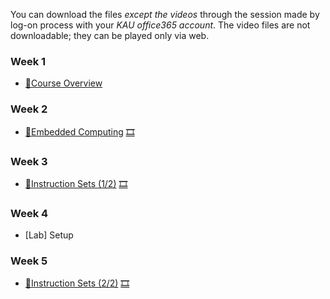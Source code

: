 You can download the files *except the videos* through the session made by log-on process with your *KAU office365 account*. The video files are not downloadable; they can be played only via web.

### Week 1
  * [📝Course Overview](https://kau365-my.sharepoint.com/:p:/g/personal/taehwan_kim_kau_ac_kr/EXY8r0nToL1AqoLwxLgNrMUBkbacTkCoG46W7CFBduFeFg?e=bnaP2T)

### Week 2
  * [📝Embedded Computing](https://kau365-my.sharepoint.com/:b:/g/personal/taehwan_kim_kau_ac_kr/Efj6D9Gzjh9Fg3ugOnaRPvYBB4VfW3rFSHzaMIuSINmdmA?e=wnBfNK) [🎞](https://youtu.be/ZDY-N8wqBGE)

### Week 3
  * [📝Instruction Sets (1/2)](https://kau365-my.sharepoint.com/:b:/g/personal/taehwan_kim_kau_ac_kr/EVDbFvSmKnFLk0waTbfg1BABjrETMqYsjdrS4tcrm7DV8g?e=4hbKCt) [🎞](https://youtu.be/JFBT7cxq1P0)

### Week 4
  * [Lab] Setup

### Week 5
  * [📝Instruction Sets (2/2)](https://kau365-my.sharepoint.com/:b:/g/personal/taehwan_kim_kau_ac_kr/EeEOnGo9uBJJqxaeKoAYd9sBziiGIFZB11xf7qyAM2qM8g?e=rAA3HS) [🎞](https://youtu.be/MCvb9-w8GMM)


<!---
### Week 1 (Mar. 2 -- Mar. 8)
  * [Course Overview](https://kau365-my.sharepoint.com/:p:/g/personal/taehwan_kim_kau_ac_kr/EQeSZGpn5lZLtVey8MpmysYBjf-HeuNjASTVXBxhOpSMOg?e=qagN3E)
  * [📝Embedded Computing](https://kau365-my.sharepoint.com/:b:/g/personal/taehwan_kim_kau_ac_kr/Ee9fMb3BZzBJksBEqD7L3bcBOz5mempADm1TJkyCbeVGIQ?e=nUHUH9) [🎞](https://youtu.be/ZDY-N8wqBGE)

### Week 2 (Mar. 9 -- Mar. 15)
  * [📝Instruction Sets (1/2)](https://kau365-my.sharepoint.com/:b:/g/personal/taehwan_kim_kau_ac_kr/ERVsHHVj6o9CnwCAPFqOgiwBOENUdeqoL4nDw__gTGRH-Q?e=SMznF3) [🎞](https://youtu.be/JFBT7cxq1P0)

### Week 3 (Mar. 16 -- Mar. 22)
  * [Lab Operatig Rules](https://kau365-my.sharepoint.com/:p:/g/personal/taehwan_kim_kau_ac_kr/EURYoo7YuthIsIaAiP_n7CsB-GbxNSfK_v5Y3iI5idgb5w?e=nTRHDN)
  * [🧪Lab1. Setup](https://kau365-my.sharepoint.com/:b:/g/personal/taehwan_kim_kau_ac_kr/EVOiD9OKlWBPmnYAIVrUUj0BTlhVyGyNyw-LQmxaO0eKmA?e=vDe0aV) [🎞](https://youtu.be/ZAqel8k20LM)
    * [Linux Image for the Labs](https://kau365-my.sharepoint.com/:u:/g/personal/taehwan_kim_kau_ac_kr/EQbX14uXf81DoWSI-oMyQwMB08rUfoqxbgYILbkEZPocDA?e=DtI5OD)
    * [Win32 Disk Imager](https://sourceforge.net/projects/win32diskimager/)
    * [Report Template](https://kau365-my.sharepoint.com/:w:/g/personal/taehwan_kim_kau_ac_kr/Eb2LxR5JrtBDm3fOo8VaUn8BQbgiakmidv2pU_MQjT7DLA?e=xhMghy); Download and use this file to write the reports for Lab1 through Lab5.

### Week 4 (Mar. 23 -- Mar. 29)
  * [📝Instruction Sets (2/2)](https://kau365-my.sharepoint.com/:b:/g/personal/taehwan_kim_kau_ac_kr/EZtZPd8EuYhNvAk8-LiQxhYBxcCu1LI2uz-InsL-GxL2dA?e=fZlmKs) [🎞](https://youtu.be/MCvb9-w8GMM)

### Week 5 (Mar. 30 -- Apr. 5)
  * [🧪Lab2. ARM Assembly](https://kau365-my.sharepoint.com/:b:/g/personal/taehwan_kim_kau_ac_kr/EajmVlWwBlZBtIptqYd42KsBZw3NGQ65Z_DVRVA7422ZuA?e=dvlIPI) [🎞](https://youtu.be/v47uz8A3neY)
    * [Introduction to the ARM processor Using ARM Toolchain](https://kau365-my.sharepoint.com/:b:/g/personal/taehwan_kim_kau_ac_kr/EaaypY1mhQ5MhmNu1Lci08YBbNbhLSsT-EwmM5b5tvA4fQ?e=UHhtS1)

### Week 6 (Apr. 6 -- Apr. 12)
  * [📝CPUs](https://kau365-my.sharepoint.com/:b:/g/personal/taehwan_kim_kau_ac_kr/EU5SgJXyToBBqAGvrVUl5BYBcCedGT8cEBdfhKVK6O4RuQ?e=gChyhs) [🎞](https://youtu.be/7MU3a7IVePE)
  
### Week 7 (Apr. 13 -- Apr. 19)
  * [📝Computing Platforms](https://kau365-my.sharepoint.com/:b:/g/personal/taehwan_kim_kau_ac_kr/EQn3HC5-fOxMvsXNhyqyT3EBl-8iWaxM_jvaoME-AqkVBw?e=IqyhJZ) [🎞](https://youtu.be/OxmvfApox7w)
  
### Week 8 (Apr. 20 -- Apr. 26)
  * [🧪Lab3. Memory-Mapped IO](https://kau365-my.sharepoint.com/:b:/g/personal/taehwan_kim_kau_ac_kr/EQb2HfycGbxMo2xmW2K2s-0BPvMflep3SeAI46kkR2ZELg?e=FYCoxa) [🎞](https://youtu.be/7wIsj4VPMLw)
    * [address_map_arm.h](https://kau365-my.sharepoint.com/:u:/g/personal/taehwan_kim_kau_ac_kr/EU_TGfXyStpKhTb2dioo3dUBA5GFCLBpLAhD4s0edk3AOA?e=G5vdgy)

### Week 9 (Apr. 27 -- May 3)
  * [📝Program Design and Analysis](https://kau365-my.sharepoint.com/:b:/g/personal/taehwan_kim_kau_ac_kr/ESrYUPDWWxZHp5IzRiWS4VIBQjx9k2qHrTUn469DXzTvXw?e=epDBdD) [🎞](https://youtu.be/894tqO91ZJo)

### Week 10 (May 4 -- May 10)
  * [📝Processes and Operating Systems](https://kau365-my.sharepoint.com/:b:/g/personal/taehwan_kim_kau_ac_kr/Ea6lsj2ZFehCkS10uIkTSGgBoYVkAj6NORQxXU-TVGIebQ?e=1PdW7h) [🎞](https://youtu.be/-ywJL582dbc)

### Week 11 (May 11 -- May 17)
  * [🧪Lab4. Device Driver](https://kau365-my.sharepoint.com/:b:/g/personal/taehwan_kim_kau_ac_kr/EerzO17yj9VNkKZ3UaRsUY4BJObGPNZ6wX150hWQnlkvvw?e=EOobYK) [🎞](https://youtu.be/7YmU7R0ytVc)
    * [interrupt_ID.h](https://kau365-my.sharepoint.com/:u:/g/personal/taehwan_kim_kau_ac_kr/EQ828y-EOC9BsChLxDA1KXAB_479sZ3aIK9caCNzf9D6eA?e=QwrvfY)

### Week 12 -- 13 (May 18 -- May 31)
  * [🧪Lab5. Accelerator](https://kau365-my.sharepoint.com/:b:/g/personal/taehwan_kim_kau_ac_kr/Efuq2QdMxJ9FsoCv-fW6goIBgrkuBAydRdr_1gpgjTQr0g?e=ln1hFC) [🎞](https://youtu.be/vqxrBQjbU4c)
    * Systems for DE1-SoC Board
      * [Base System](https://kau365-my.sharepoint.com/:u:/g/personal/taehwan_kim_kau_ac_kr/ETlKZZd6kP9PoWbwS-nvu6sBtf2KHTffsJ4JIzuCtYOOIg?e=GD6eYh)
      * [Example System (with custom PIO)](https://kau365-my.sharepoint.com/:u:/g/personal/taehwan_kim_kau_ac_kr/EZ-mrUUdLCtFuqJ29VRotUsBjNjxg3YNwrX_IA7ReBud2A?e=jRA4jB)
      * [Example System (with XNORpopcount)](https://kau365-my.sharepoint.com/:u:/g/personal/taehwan_kim_kau_ac_kr/EXWz_IBOHO5PtNC70j879NUBpcKEGkZTR0DiMEO0dhloGQ?e=XNGPGH)
    * References
      * [Avalon Interface](https://kau365-my.sharepoint.com/:b:/g/personal/taehwan_kim_kau_ac_kr/Ef8SQY1RtlRJmdpeb1PtjgMB_fGfsuP26Gmm3_rMv-eCOg?e=q9Bywl)
      * [Verilog HDL for Circuit Synthesis (1/2)](https://youtu.be/egp8SYCLV5w)
      * [Verilog HDL for Circuit Synthesis (2/2)](https://youtu.be/zqMoHaf6--U)
      
### Week 14 (Jun. 1 -- Jun. 7)
  * [📝IoT Systems](https://kau365-my.sharepoint.com/:b:/g/personal/taehwan_kim_kau_ac_kr/EWfAmEXKQeJDnARyuFfN4KsBQfFTKuryyQcEWAPr_3X4zg?e=3PY72F) [🎞](https://youtu.be/1YkP_kZKhkk)
  * [📝Embedded Multiprocessors](https://kau365-my.sharepoint.com/:b:/g/personal/taehwan_kim_kau_ac_kr/Eb5uOkD6ovNPm_Q7ItpFvRkBXOiWXYjphaMsfAH7pbaB4w?e=NtihBf) [🎞](https://youtu.be/pOxUW3SMtT0)
  
### Week 15 (Complimentary) (Jun. 8 -- Jun. 14)
### Week 16 (Jun. 15 -- Jun. 21)
  * Final Exam
-->
